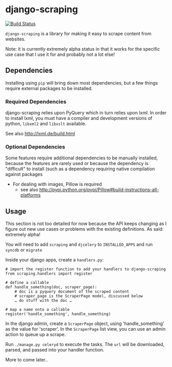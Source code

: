 django-scraping
===============

[![Build Status](https://secure.travis-ci.org/carlio/django-scraping.png)](http://travis-ci.org/carlio/django-scraping)

`django-scraping` is a library for making it easy to scrape content from websites.

Note: it is currently extremely alpha status in that it works for the specific use case that I use it for and probably not a lot else!


## Dependencies

Installing using `pip` will bring down most dependencies, but a few things require external packages to be installed.

### Required Dependencies

django-scraping relies upon PyQuery which in turn relies upon lxml. In order to
install lxml, you must have a compiler and development versions of python,
`libxml2` and `libxslt` available.

See also http://lxml.de/build.html


### Optional Dependencies

Some features require additional dependencies to be manually installed, because
the features are rarely used or because the dependency is "difficult" to install
(such as a dependency requiring native compilation against packages 

* For dealing with images, Pillow is required
  - see also http://pypi.python.org/pypi/Pillow#build-instructions-all-platforms

## Usage

This section is not too detailed for now because the API keeps changing as I figure out new use cases or problems with the existing definitions. As said: extremely alpha!

You will need to add `scraping` and `djcelery` to `INSTALLED_APPS` and run `syncdb` or `migrate`

Inside your django apps, create a `handlers.py`:

	# import the register function to add your handlers to django-scraping
    from scraping.handlers import register
    
    # define a callable
    def handle_something(doc, scraper_page):
        # doc is a pyquery document of the scraped content
        # scraper_page is the ScraperPage model, discussed below
        … do stuff with the doc …
    
    # map a name onto a callable
    register('handle_something', handle_something)
   
In the django admin, create a `ScraperPage` object, using 'handle_something' as the value for 'scraper'. In the `ScraperPage` list view, you can use an admin action to queue up a scrape.

Run `./manage.py celeryd` to execute the tasks. The `url` will be downloaded, parsed, and passed into your handler function.

More to come later..
